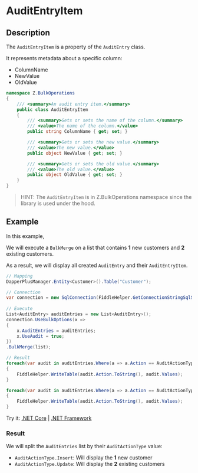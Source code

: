# AuditEntryItem

## Description

The `AuditEntryItem` is a property of the `AuditEntry` class.

It represents metadata about a specific column:
- ColumnName
- NewValue
- OldValue

```csharp
namespace Z.BulkOperations
{
    /// <summary>An audit entry item.</summary>
    public class AuditEntryItem
    {
        /// <summary>Gets or sets the name of the column.</summary>
        /// <value>The name of the column.</value>
        public string ColumnName { get; set; }

        /// <summary>Gets or sets the new value.</summary>
        /// <value>The new value.</value>
        public object NewValue { get; set; }

        /// <summary>Gets or sets the old value.</summary>
        /// <value>The old value.</value>
        public object OldValue { get; set; }
    }
}
```

> HINT: The `AuditEntryItem` is in Z.BulkOperations namespace since the library is used under the hood.

## Example

In this example,

We will execute a `BulkMerge` on a list that contains **1** new customers and **2** existing customers.

As a result, we will display all created `AuditEntry` and their `AuditEntryItem`.


```csharp
// Mapping
DapperPlusManager.Entity<Customer>().Table("Customer");

// Connection
var connection = new SqlConnection(FiddleHelper.GetConnectionStringSqlServer());
        
// Execute
List<AuditEntry> auditEntries = new List<AuditEntry>(); 
connection.UseBulkOptions(x => 
{ 
    x.AuditEntries = auditEntries; 
    x.UseAudit = true;
})
.BulkMerge(list); 

// Result
foreach(var audit in auditEntries.Where(a => a.Action == AuditActionType.Insert))
{
    FiddleHelper.WriteTable(audit.Action.ToString(), audit.Values);
}

foreach(var audit in auditEntries.Where(a => a.Action == AuditActionType.Update))
{
    FiddleHelper.WriteTable(audit.Action.ToString(), audit.Values);
}
```

Try it: [.NET Core](https://dotnetfiddle.net/uMWFra) | [.NET Framework](https://dotnetfiddle.net/IVhoAb)

### Result

We will split the `AuditEntries` list by their `AuditActionType` value:

- `AuditActionType.Insert`: Will display the **1** new customer
- `AuditActionType.Update`: Will display the **2** existing customers
